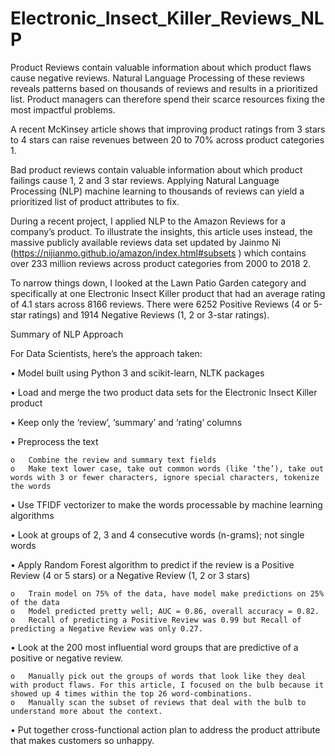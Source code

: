 # Electronic_Insect_Killer_Reviews_NLP
Product Reviews contain valuable information about which product flaws cause negative reviews. Natural Language Processing of these reviews reveals patterns based on thousands of reviews and results in a prioritized list. Product managers can therefore spend their scarce resources fixing the most impactful problems.

A recent McKinsey article shows that improving product ratings from 3 stars to 4 stars can raise revenues between 20 to 70% across product categories 1.

Bad product reviews contain valuable information about which product failings cause 1, 2 and 3 star reviews.   Applying Natural Language Processing (NLP) machine learning to thousands of reviews can yield a prioritized list of product attributes to fix.

During a recent project, I applied NLP to the Amazon Reviews for a company’s product. To illustrate the insights, this article uses instead, the massive publicly available reviews data set updated by Jainmo Ni (https://nijianmo.github.io/amazon/index.html#subsets ) which contains over 233 million reviews across product categories from 2000 to 2018 2.

To narrow things down, I looked at the Lawn Patio Garden category and specifically at one Electronic Insect Killer product that had an average rating of 4.1 stars across 8166 reviews. There were 6252 Positive Reviews (4 or 5-star ratings) and 1914 Negative Reviews (1, 2 or 3-star ratings). 

Summary of NLP Approach

For Data Scientists, here’s the approach taken:

•	Model built using Python 3 and scikit-learn, NLTK packages

•	Load and merge the two product data sets for the Electronic Insect Killer product

•	Keep only the ‘review’, ‘summary’ and ‘rating’ columns

•	Preprocess the text 

    o	Combine the review and summary text fields
    o	Make text lower case, take out common words (like ‘the’), take out words with 3 or fewer characters, ignore special characters, tokenize the words
    
•	Use TFIDF vectorizer to make the words processable by machine learning algorithms 

•	Look at groups of 2, 3 and 4 consecutive words (n-grams); not single words

•	Apply Random Forest algorithm to predict if the review is a Positive Review (4 or 5 stars) or a Negative Review (1, 2 or 3 stars)

    o	Train model on 75% of the data, have model make predictions on 25% of the data 
    o	Model predicted pretty well; AUC = 0.86, overall accuracy = 0.82.
    o	Recall of predicting a Positive Review was 0.99 but Recall of predicting a Negative Review was only 0.27.  
    
•	Look at the 200 most influential word groups that are predictive of a positive or negative review. 

    o	Manually pick out the groups of words that look like they deal with product flaws. For this article, I focused on the bulb because it showed up 4 times within the top 26 word-combinations.
    o	Manually scan the subset of reviews that deal with the bulb to understand more about the context. 
    
•	Put together cross-functional action plan to address the product attribute that makes customers so unhappy. 
